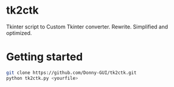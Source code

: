 # tk2ctk
Tkinter script to Custom Tkinter converter. Rewrite. Simplified and optimized.

# Getting started

```bash
git clone https://github.com/Donny-GUI/tk2ctk.git
python tk2ctk.py <yourfile>
```
